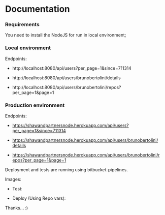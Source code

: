 # Documentation

### Requirements

You need to install the NodeJS for run in local environment;

### Local environment

Endpoints:

- http://localhost:8080/api/users?per_page=1&since=711314

- http://localhost:8080/api/users/brunobertolini/details

- http://localhost:8080/api/users/brunobertolini/repos?per_page=1&page=1

### Production environment

Endpoints:

- https://shawandpartnersnode.herokuapp.com/api/users?per_page=1&since=711314

- https://shawandpartnersnode.herokuapp.com/api/users/brunobertolini/details

- https://shawandpartnersnode.herokuapp.com/api/users/brunobertolini/repos?per_page=1&page=1

Deployment and tests are running using bitbucket-pipelines.

Images:


- Test:



- Deploy (Using Repo vars):


Thanks...  :)